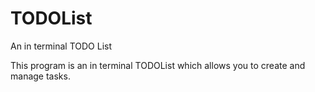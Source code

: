 # TODOList
An in terminal TODO List

This program is an in terminal TODOList which allows you to create and manage tasks. 

